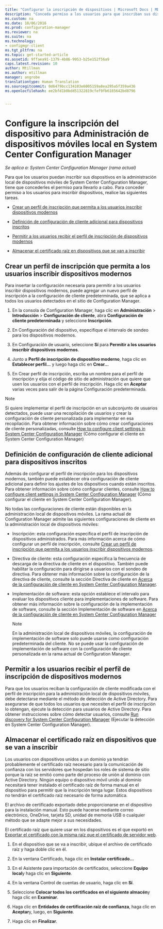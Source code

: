 ```yaml
---
title: "Configurar la inscripción de dispositivos | Microsoft Docs | MDM local"
description: "Conceda permiso a los usuarios para que inscriban sus dispositivos para la administración local de dispositivos móviles en System Center Configuration Manager."
ms.custom: na
ms.date: 10/06/2016
ms.prod: configuration-manager
ms.reviewer: na
ms.suite: na
ms.technology:
- configmgr-client
ms.tgt_pltfrm: na
ms.topic: get-started-article
ms.assetid: 9ffaea91-1379-4b86-9953-b25e152f56a9
caps.latest.revision: 10
author: Mtillman
ms.author: mtillman
manager: angrobe
translationtype: Human Translation
ms.sourcegitcommit: 0d6479bcc134103e6005159a8ea295a5f359a436
ms.openlocfilehash: ee2bfd1b0bdd51322819cfef9fb6185642bd8796


---
```

# <a name="set-up-device-enrollment-for-on-premises-mobile-device-management-in-system-center-configuration-manager"></a>Configure la inscripción del dispositivo para Administración de dispositivos móviles local en System Center Configuration Manager

*Se aplica a: System Center Configuration Manager (rama actual)*

Para que los usuarios puedan inscribir sus dispositivos en la administración local de dispositivos móviles de System Center Configuration Manager, tiene que concederles el permiso para llevarlo a cabo. Para conceder permiso a los usuarios para inscribir dispositivos, realice las siguientes tareas.

-   [Crear un perfil de inscripción que permita a los usuarios inscribir dispositivos modernos](#bkmk_createProf)  

-   [Definición de configuración de cliente adicional para dispositivos inscritos](#bkmk_addClient)  

-   [Permitir a los usuarios recibir el perfil de inscripción de dispositivos modernos](#bkmk_enableUsers)  

-   [Almacenar el certificado raíz en dispositivos que se van a inscribir](#bkmk_storeCert)  

##  <a name="a-namebkmkcreateprofa-create-an-enrollment-profile-that-allows-users-to-enroll-modern-devices"></a><a name="bkmk_createProf"></a> Crear un perfil de inscripción que permita a los usuarios inscribir dispositivos modernos  
 Para insertar la configuración necesaria para permitir a los usuarios inscribir dispositivos modernos, puede agregar un nuevo perfil de inscripción a la configuración de cliente predeterminada, que se aplica a todos los usuarios detectados en el sitio de Configuration Manager.  

1.  En la consola de Configuration Manager, haga clic en **Administración** > **Introducción** > **Configuración de cliente**, abra **Configuración de cliente predeterminada** y seleccione **Inscripción**.  

2.  En Configuración del dispositivo, especifique el intervalo de sondeo para los dispositivos modernos.  

3.  En Configuración de usuario, seleccione **Sí** para **Permitir a los usuarios inscribir dispositivos modernos**.  

4.  Junto a **Perfil de inscripción de dispositivo moderno**, haga clic en **Establecer perfil...** y luego haga clic en **Crear...**  

5.  En Crear perfil de inscripción, escriba un nombre para el perfil de inscripción y elija el código de sitio de administración que quiere que usen los usuarios con el perfil de inscripción. Haga clic en **Aceptar** varias veces para salir de la página Configuración predeterminada.  

> [!NOTE]  
>  Si quiere implementar el perfil de inscripción en un subconjunto de usuarios detectados, puede usar una recopilación de usuarios y crear la configuración de cliente personalizada para implementar en esa recopilación. Para obtener información sobre cómo crear configuraciones de cliente personalizadas, consulte [How to configure client settings in System Center Configuration Manager](../../core/clients/deploy/configure-client-settings.md) (Cómo configurar el cliente en System Center Configuration Manager)  

##  <a name="a-namebkmkaddclienta-set-up-additional-client-settings-for-enrolled-devices"></a><a name="bkmk_addClient"></a> Definición de configuración de cliente adicional para dispositivos inscritos  
 Además de configurar el perfil de inscripción para los dispositivos modernos, también puede establecer otra configuración de cliente adicional para definir los ajustes de los dispositivos cuando están inscritos.  Para obtener información sobre cómo configurar clientes, consulte [How to configure client settings in System Center Configuration Manager](../../core/clients/deploy/configure-client-settings.md) (Cómo configurar el cliente en System Center Configuration Manager).  

 No todas las configuraciones de cliente están disponibles en la administración local de dispositivos móviles. La rama actual de Configuration Manager admite las siguientes configuraciones de cliente en la administración local de dispositivos móviles:  

-   Inscripción: esta configuración especifica el perfil de inscripción de dispositivos administrados. Para más información acerca de cómo configurar un perfil de inscripción, consulte [Crear un perfil de inscripción que permita a los usuarios inscribir dispositivos modernos](#bkmk_createProf).  

-   Directiva de cliente: esta configuración especifica la frecuencia de descarga de la directiva de cliente en el dispositivo. También puede habilitar la configuración para dirigirse a usuarios con el sondeo de directiva. Para obtener más información sobre la configuración de la directiva de cliente, consulte la sección Directiva de cliente en [Acerca de la configuración de cliente en System Center Configuration Manager](../../core/clients/deploy/about-client-settings.md).  

-   Implementación de software: esta opción establece el intervalo para evaluar los dispositivos cliente para implementaciones de software. Para obtener más información sobre la configuración de la implementación de software, consulte la sección Implementación de software en [Acerca de la configuración de cliente en System Center Configuration Manager](../../core/clients/deploy/about-client-settings.md)  

    > [!NOTE]  
    >  En la administración local de dispositivos móviles, la configuración de implementación de software solo puede usarse como configuración predeterminada del cliente. No se puede usar la configuración de implementación de software con la configuración de cliente personalizada en la rama actual de Configuration Manager.  

##  <a name="a-namebkmkenableusersa-enable-users-to-receive-the-modern-device-enrollment-profile"></a><a name="bkmk_enableUsers"></a> Permitir a los usuarios recibir el perfil de inscripción de dispositivos modernos  
 Para que los usuarios reciban la configuración de cliente modificada con el perfil de inscripción para la administración local de dispositivos móviles, debe detectarse mediante el método de detección de Active Directory. Para asegurarse de que todos los usuarios que necesiten el perfil de inscripción lo obtengan, ejecute la detección para usuarios de Active Directory. Para obtener instrucciones sobre cómo detectar usuarios, consulte [Run discovery for System Center Configuration Manager](../../core/servers/deploy/configure/run-discovery.md) (Ejecutar la detección en System Center Configuration Manager).  

##  <a name="a-namebkmkstorecerta-store-the-root-certificate-on-devices-to-be-enrolled"></a><a name="bkmk_storeCert"></a> Almacenar el certificado raíz en dispositivos que se van a inscribir  
 Los usuarios con dispositivos unidos a un dominio ya tendrán probablemente el certificado raíz necesario para la comunicación de confianza con los servidores que hospedan los roles de sistema de sitio porque la raíz se emitió como parte del proceso de unión al dominio con Active Directory. Ningún equipo o dispositivo móvil unido al dominio necesitará tener instalado el certificado raíz de forma manual en el dispositivo para permitir que la inscripción tenga lugar. Estos dispositivos no tendrán el certificado raíz necesario de forma automática.  

 El archivo de certificado exportado debe proporcionarse en el dispositivo para la instalación manual. Esto puede hacerse mediante correo electrónico, OneDrive, tarjeta SD, unidad de memoria USB o cualquier método que se adapte mejor a sus necesidades.  

 El certificado raíz que quiere usar en los dispositivos es el que exportó en [Exportar el certificado con la misma raíz que el certificado de servidor web](../../mdm/get-started/set-up-certificates-on-premises-mdm.md#bkmk_exportCert).  

1.  En el dispositivo que se va a inscribir, ubique el archivo de certificado raíz y haga doble clic en él.  

2.  En la ventana Certificado, haga clic en **Instalar certificado…**  

3.  En el Asistente para importación de certificados, seleccione **Equipo local**y haga clic en **Siguiente**.  

4.  En la ventana Control de cuentas de usuario, haga clic en **Sí**.  

5.  Seleccione **Colocar todos los certificados en el siguiente almacén**y haga clic en **Examinar**.  

6.  Haga clic en **Entidades de certificación raíz de confianza**, haga clic en **Aceptar**y, luego, en **Siguiente**.  

7.  Haga clic en **Finalizar**.  



<!--HONumber=Dec16_HO3-->


